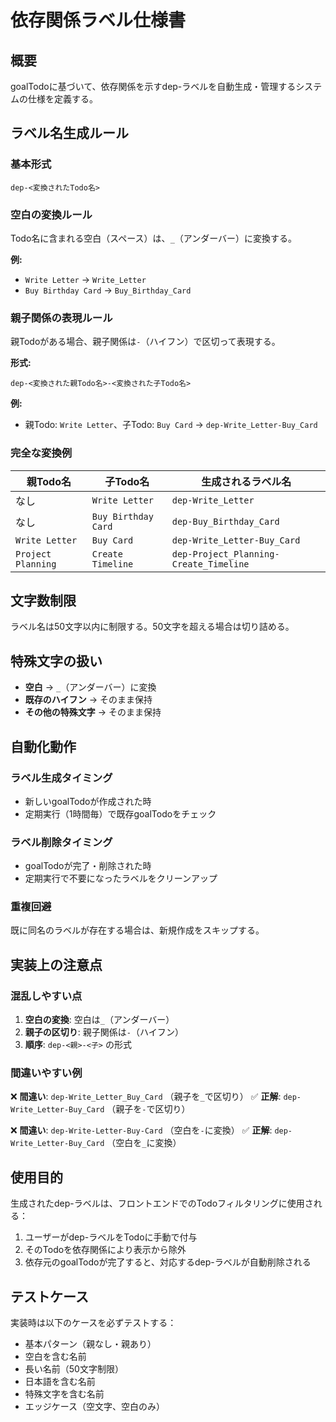 # 依存関係ラベル仕様書

## 概要

goalTodoに基づいて、依存関係を示すdep-ラベルを自動生成・管理するシステムの仕様を定義する。

## ラベル名生成ルール

### 基本形式

```
dep-<変換されたTodo名>
```

### 空白の変換ルール

Todo名に含まれる空白（スペース）は、`_`（アンダーバー）に変換する。

**例:**
- `Write Letter` → `Write_Letter`
- `Buy Birthday Card` → `Buy_Birthday_Card`

### 親子関係の表現ルール

親Todoがある場合、親子関係は`-`（ハイフン）で区切って表現する。

**形式:**
```
dep-<変換された親Todo名>-<変換された子Todo名>
```

**例:**
- 親Todo: `Write Letter`、子Todo: `Buy Card`
  → `dep-Write_Letter-Buy_Card`

### 完全な変換例

| 親Todo名 | 子Todo名 | 生成されるラベル名 |
|---------|---------|-----------------|
| なし | `Write Letter` | `dep-Write_Letter` |
| なし | `Buy Birthday Card` | `dep-Buy_Birthday_Card` |
| `Write Letter` | `Buy Card` | `dep-Write_Letter-Buy_Card` |
| `Project Planning` | `Create Timeline` | `dep-Project_Planning-Create_Timeline` |

## 文字数制限

ラベル名は50文字以内に制限する。50文字を超える場合は切り詰める。

## 特殊文字の扱い

- **空白** → `_`（アンダーバー）に変換
- **既存のハイフン** → そのまま保持
- **その他の特殊文字** → そのまま保持

## 自動化動作

### ラベル生成タイミング

- 新しいgoalTodoが作成された時
- 定期実行（1時間毎）で既存goalTodoをチェック

### ラベル削除タイミング

- goalTodoが完了・削除された時
- 定期実行で不要になったラベルをクリーンアップ

### 重複回避

既に同名のラベルが存在する場合は、新規作成をスキップする。

## 実装上の注意点

### 混乱しやすい点

1. **空白の変換**: 空白は`_`（アンダーバー）
2. **親子の区切り**: 親子関係は`-`（ハイフン）
3. **順序**: `dep-<親>-<子>` の形式

### 間違いやすい例

❌ **間違い**: `dep-Write_Letter_Buy_Card` （親子を`_`で区切り）
✅ **正解**: `dep-Write_Letter-Buy_Card` （親子を`-`で区切り）

❌ **間違い**: `dep-Write-Letter-Buy-Card` （空白を`-`に変換）
✅ **正解**: `dep-Write_Letter-Buy_Card` （空白を`_`に変換）

## 使用目的

生成されたdep-ラベルは、フロントエンドでのTodoフィルタリングに使用される：

1. ユーザーがdep-ラベルをTodoに手動で付与
2. そのTodoを依存関係により表示から除外
3. 依存元のgoalTodoが完了すると、対応するdep-ラベルが自動削除される

## テストケース

実装時は以下のケースを必ずテストする：

- 基本パターン（親なし・親あり）
- 空白を含む名前
- 長い名前（50文字制限）
- 日本語を含む名前
- 特殊文字を含む名前
- エッジケース（空文字、空白のみ）